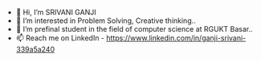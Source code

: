 - 👋 Hi, I’m SRIVANI GANJI 
- 👀 I’m interested in Problem Solving, Creative thinking..
- 🌱 I’m prefinal student in the field of computer science at RGUKT Basar..
- 📫 Reach me on LinkedIn - https://www.linkedin.com/in/ganji-srivani-339a5a240



